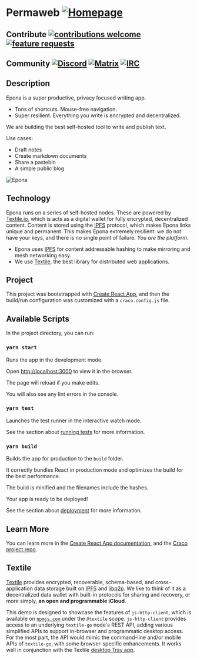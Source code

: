 # Permaweb [![Homepage](https://img.shields.io/badge/homepage-www-brightgreen.svg?style=flat)](http://www.permaweb.io)
## Contribute [![contributions welcome](https://img.shields.io/badge/contributions-welcome-brightgreen.svg?style=flat)](https://github.com/Permaweb/Permaweb-js/issues) [![feature requests](https://img.shields.io/badge/feature-requests-blue.svg?style=flat)](https://github.com/Permaweb/Permaweb-js/issues)
## Community [![Discord](https://img.shields.io/badge/Chat-Discord-purple.svg?style=flat)](https://discord.gg/DrPFqa2) [![Matrix](https://img.shields.io/badge/Chat-Matrix%20&%20Riot-blue.svg?style=flat)](https://riot.permaweb.io/#/room/#general:permaweb.io) [![IRC](https://img.shields.io/badge/IRC-freenode%20%23epona-brightgreen.svg?style=flat)](http://webchat.freenode.net/?channels=%23permaweb)

## Description
Epona is a super productive, privacy focused writing app.
* Tons of shortcuts. Mouse-free navigation.
* Super resilient. Everything you write is encrypted and decentralized.

We are building the best self-hosted tool to write and publish text.

Use cases:
* Draft notes
* Create markdown documents
* Share a pastebin
* A simple public blog

![Epona](https://getepona.com/static/screenshot-d39a4278e6019e385e47c37f632a8677.png)

## Technology
Epona runs on a series of self-hosted nodes. These are powered by [Textile.io](https://textile.io), which is acts as a digital wallet for fully encrypted, decentralized content. Content is stored using the [IPFS](https://ipfs.io) protocol, which makes Epona links unique and permanent.  This makes Epona extremely resilient: we do not have your keys, and there is no single point of failure. *You are the platform*.

* Epona uses [IPFS](https://ipfs.io) for content addressable hashing to make mirroring and mesh networking easy.
* We use [Textile](https://textile.io), the best library for distributed web applications.


## Project
This project was bootstrapped with [Create React App](https://github.com/facebook/create-react-app), and then the build/run configuration was customized with a `craco.config.js` file.

## Available Scripts
In the project directory, you can run:

### `yarn start`
Runs the app in the development mode.

Open [http://localhost:3000](http://localhost:3000) to view it in the browser.

The page will reload if you make edits.

You will also see any lint errors in the console.

### `yarn test`
Launches the test runner in the interactive watch mode.

See the section about [running tests](https://facebook.github.io/create-react-app/docs/running-tests) for more information.

### `yarn build`
Builds the app for production to the `build` folder.

It correctly bundles React in production mode and optimizes the build for the best performance.

The build is minified and the filenames include the hashes.

Your app is ready to be deployed!

See the section about [deployment](https://facebook.github.io/create-react-app/docs/deployment) for more information.

## Learn More
You can learn more in the [Create React App documentation](https://facebook.github.io/create-react-app/docs/getting-started), and the [Craco project repo](https://github.com/sharegate/craco).

## Textile
[Textile](https://www.textile.io) provides encrypted, recoverable, schema-based, and cross-application data storage built on [IPFS](https://github.com/ipfs) and [libp2p](https://github.com/libp2p). We like to think of it as a decentralized data wallet with built-in protocols for sharing and recovery, or more simply, **an open and programmable iCloud**.

This demo is designed to showcase the features of `js-http-client`, which is available on [`npmjs.com`](https://www.npmjs.com/package/@textileio/js-http-client) under the `@textile` scope. `js-http-client` provides access to an underlying `textile-go` node's REST API, adding various simplified APIs to support in-browser and programmatic desktop access. For the most part, the API would mimic the command-line and/or mobile APIs of `textile-go`, with some browser-specific enhancements. It works well in conjunction with the Textile [desktop Tray app](https://github.com/textileio/go-textile#tray-app).
